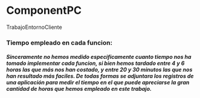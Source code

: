 # ComponentPC
 TrabajoEntornoCliente

 ### Tiempo empleado en cada funcion:

 ##### Sinceramente no hemos medido especificamente cuanto tiempo nos ha tomado implementar cada funcion, si bien hemos tardado entre 4 y 6 horas las que más nos han costado, y entre 20 y 30 minutos las que nos han resultado más faciles. De todas formas se adjuntara los registros de una aplicación para medir el tiempo en el que puede apreciarse la gran cantidad de horas que hemos empleado en este trabajo.
